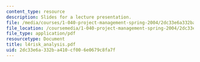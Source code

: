 ```yaml
---
content_type: resource
description: Slides for a lecture presentation.
file: /media/courses/1-040-project-management-spring-2004/2dc33e6a332ba410cf006e0679c8fa7f_l4risk_analysis.pdf
file_location: /coursemedia/1-040-project-management-spring-2004/2dc33e6a332ba410cf006e0679c8fa7f_l4risk_analysis.pdf
file_type: application/pdf
resourcetype: Document
title: l4risk_analysis.pdf
uid: 2dc33e6a-332b-a410-cf00-6e0679c8fa7f
---
```

